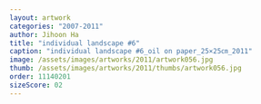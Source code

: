 ```yaml
---
layout: artwork
categories: "2007-2011"
author: Jihoon Ha
title: "individual landscape #6"
caption: "individual landscape #6_oil on paper_25×25㎝_2011"
image: /assets/images/artworks/2011/artwork056.jpg
thumb: /assets/images/artworks/2011/thumbs/artwork056.jpg
order: 11140201
sizeScore: 02
---
```

